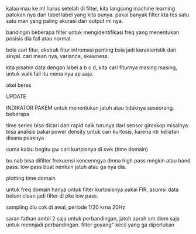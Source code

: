 kalau mau ke ml harus setelah di filter, kita langsung machine learning patokan nya dari tabel label yang kita punya. pakai banyak filter kta tes satu satu man yang paling akurasi dari output ml nya.

bandingin beberapa filter untuk mengidentifikasi freq yang menentukan posisis dia fall atau normal.

bole cari fitur, ekstrak fitur infromasi penting bsia jadi karakteristik dari sinyal. cari mean nya, variance, skewness.

kita pisahin data dengan label a b c d, kita cari fiturnya masing masing, untuk walk fall itu mena nya ap aaja.

okei beres

UPDATE

INDIKATOR PAKEM untuk menentukan jatuh atau tidaknya seseorang.
beberapa

time series bisa dicari dari rapid naik turunya dari sensor giroskop misalnya
bisa analisis pakai power density untuk cari kurtosis, karena ntr keliatan disana peaknya

cuma kalau begitu gw cari kurtoisnya di swk (time domain)

bu nab bisa difilter frekuensi kencenngya dmna high pass mngkin atau band pass. low pass buat nentuin jatuh atau ga nya dia.

plotting time domain

untuk freq domain hanya untuk filter kurtosisnya pakai FIR, asumsi data belum clean jadi filter dl pke low pass.

sampling dlu cok di awal, periode 1/20 krna 20Hz

saran fathan ambil 2 saja untuk perbandingan, jatoh aprah sm diem saja untuk mennjadi perbandingan. filter goyang" kecil yang ga diperlukan
